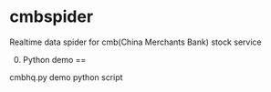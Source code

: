 cmbspider
=========

Realtime data spider for cmb(China Merchants Bank) stock service

0. Python demo
==

cmbhq.py  demo python script
